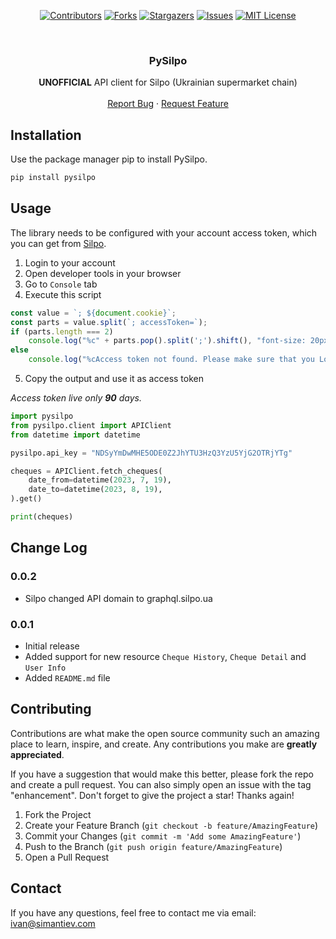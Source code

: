 <div align="center">

[![Contributors][contributors-shield]][contributors-url]
[![Forks][forks-shield]][forks-url]
[![Stargazers][stars-shield]][stars-url]
[![Issues][issues-shield]][issues-url]
[![MIT License][license-shield]][license-url]

</div>

<br />
<div align="center">
  <h3 align="center">PySilpo</h3>

  <p align="center">
    <b>UNOFFICIAL</b> API client for Silpo (Ukrainian supermarket chain)
    <br />
    <br />
    <a href="https://github.com/iYasha/pysilpo/issues">Report Bug</a>
    ·
    <a href="https://github.com/iYasha/pysilpo/issues">Request Feature</a>
  </p>
</div>

## Installation

Use the package manager pip to install PySilpo.

```bash
pip install pysilpo 
```

## Usage

The library needs to be configured with your account access token, 
which you can get from [Silpo](https://silpo.ua/).
1. Login to your account
2. Open developer tools in your browser
3. Go to `Console` tab
4. Execute this script
```javascript
const value = `; ${document.cookie}`;
const parts = value.split(`; accessToken=`);
if (parts.length === 2)
    console.log("%c" + parts.pop().split(';').shift(), "font-size: 20px; color: green;");
else
    console.log("%cAccess token not found. Please make sure that you Logged in your account!", "font-size: 20px; color: red;")
```
5. Copy the output and use it as access token

<i>Access token live only <b>90</b> days.</i>

```python
import pysilpo
from pysilpo.client import APIClient
from datetime import datetime

pysilpo.api_key = "NDSyYmDwMHE5ODE0Z2JhYTU3HzQ3YzU5YjG2OTRjYTg"

cheques = APIClient.fetch_cheques(
    date_from=datetime(2023, 7, 19),
    date_to=datetime(2023, 8, 19),
).get()

print(cheques)
```

## Change Log

### 0.0.2
- Silpo changed API domain to graphql.silpo.ua

### 0.0.1
- Initial release
- Added support for new resource `Cheque History`, `Cheque Detail` and `User Info`
- Added `README.md` file

## Contributing
Contributions are what make the open source community such an amazing place to learn, inspire, and create. Any contributions you make are **greatly appreciated**.

If you have a suggestion that would make this better, please fork the repo and create a pull request. You can also simply open an issue with the tag "enhancement".
Don't forget to give the project a star! Thanks again!

1. Fork the Project
2. Create your Feature Branch (`git checkout -b feature/AmazingFeature`)
3. Commit your Changes (`git commit -m 'Add some AmazingFeature'`)
4. Push to the Branch (`git push origin feature/AmazingFeature`)
5. Open a Pull Request

## Contact
If you have any questions, feel free to contact me via email: [ivan@simantiev.com](mailto:ivan@simantiev.com)

<!-- MARKDOWN LINKS & IMAGES -->
<!-- https://www.markdownguide.org/basic-syntax/#reference-style-links -->
[contributors-shield]: https://img.shields.io/github/contributors/iyasha/pysilpo.svg?style=for-the-badge
[contributors-url]: https://github.com/iyasha/pysilpo/graphs/contributors
[forks-shield]: https://img.shields.io/github/forks/iyasha/pysilpo.svg?style=for-the-badge
[forks-url]: https://github.com/iyasha/pysilpo/network/members
[stars-shield]: https://img.shields.io/github/stars/iyasha/pysilpo.svg?style=for-the-badge
[stars-url]: https://github.com/iyasha/pysilpo/stargazers
[issues-shield]: https://img.shields.io/github/issues/iyasha/pysilpo.svg?style=for-the-badge
[issues-url]: https://github.com/iyasha/pysilpo/issues
[license-shield]: https://img.shields.io/github/license/iyasha/pysilpo.svg?style=for-the-badge
[license-url]: https://github.com/iyasha/pysilpo/blob/master/LICENSE